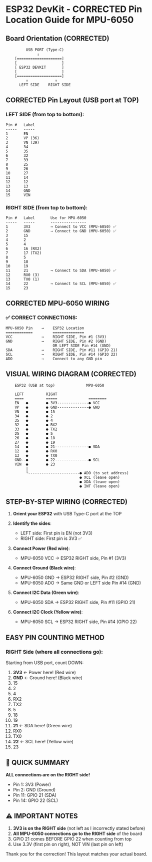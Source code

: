# ESP32 DevKit - CORRECTED Pin Location Guide for MPU-6050

## Board Orientation (CORRECTED)
```
         USB PORT (Type-C)
              ↓
    [====================]
    [                    ]
    [ ESP32 DEVKIT       ]
    [                    ]
    [====================]
         ↑            ↑
      LEFT SIDE    RIGHT SIDE
```

## CORRECTED Pin Layout (USB port at TOP)

### LEFT SIDE (from top to bottom):
```
Pin #   Label       
-----   -----       
1       EN          
2       VP (36)     
3       VN (39)     
4       34          
5       35          
6       32          
7       33          
8       25          
9       26          
10      27          
11      14          
12      12          
13      13          
14      GND         
15      VIN         
```

### RIGHT SIDE (from top to bottom):
```
Pin #   Label       Use for MPU-6050
-----   -----       ----------------
1       3V3         → Connect to VCC (MPU-6050) ✅
2       GND         → Connect to GND (MPU-6050) ✅
3       15          
4       2           
5       4           
6       16 (RX2)    
7       17 (TX2)    
8       5           
9       18          
10      19          
11      21          → Connect to SDA (MPU-6050) ✅
12      RX0 (3)     
13      TX0 (1)     
14      22          → Connect to SCL (MPU-6050) ✅
15      23          
```

## CORRECTED MPU-6050 WIRING

### ✅ CORRECT CONNECTIONS:
```
MPU-6050 Pin    →    ESP32 Location
============         ==============
VCC             →    RIGHT SIDE, Pin #1 (3V3)
GND             →    RIGHT SIDE, Pin #2 (GND)
                     OR LEFT SIDE Pin #14 (GND)
SDA             →    RIGHT SIDE, Pin #11 (GPIO 21)
SCL             →    RIGHT SIDE, Pin #14 (GPIO 22)
ADO             →    Connect to any GND pin
```

## VISUAL WIRING DIAGRAM (CORRECTED)

```
    ESP32 (USB at top)              MPU-6050
    
    LEFT          RIGHT              
    ====          =====              ========
    EN   ●        ● 3V3--------------● VCC
    VP   ●        ● GND--------------● GND
    VN   ●        ● 15               
    34   ●        ● 2                
    35   ●        ● 4                
    32   ●        ● RX2              
    33   ●        ● TX2              
    25   ●        ● 5                
    26   ●        ● 18               
    27   ●        ● 19               
    14   ●        ● 21---------------● SDA
    12   ●        ● RX0              
    13   ●        ● TX0              
    GND--●        ● 22---------------● SCL
    VIN  ●        ● 23               
         |                           
         └-----------------------● ADO (to set address)
                                 ● XCL (leave open)
                                 ● XDA (leave open)
                                 ● INT (leave open)
```

## STEP-BY-STEP WIRING (CORRECTED)

1. **Orient your ESP32** with USB Type-C port at the TOP

2. **Identify the sides**:
   - LEFT side: First pin is EN (not 3V3)
   - RIGHT side: First pin is 3V3 ✅

3. **Connect Power (Red wire)**:
   - MPU-6050 VCC → ESP32 RIGHT side, Pin #1 (3V3)

4. **Connect Ground (Black wire)**:
   - MPU-6050 GND → ESP32 RIGHT side, Pin #2 (GND)
   - MPU-6050 ADO → Same GND or LEFT side Pin #14 (GND)

5. **Connect I2C Data (Green wire)**:
   - MPU-6050 SDA → ESP32 RIGHT side, Pin #11 (GPIO 21)

6. **Connect I2C Clock (Yellow wire)**:
   - MPU-6050 SCL → ESP32 RIGHT side, Pin #14 (GPIO 22)

## EASY PIN COUNTING METHOD

### RIGHT Side (where all connections go):
Starting from USB port, count DOWN:
1. **3V3** ← Power here! (Red wire)
2. **GND** ← Ground here! (Black wire)
3. 15
4. 2
5. 4
6. RX2
7. TX2
8. 5
9. 18
10. 19
11. **21** ← SDA here! (Green wire)
12. RX0
13. TX0
14. **22** ← SCL here! (Yellow wire)
15. 23

## 🎯 QUICK SUMMARY

**ALL connections are on the RIGHT side!**
- Pin 1: 3V3 (Power)
- Pin 2: GND (Ground)
- Pin 11: GPIO 21 (SDA)
- Pin 14: GPIO 22 (SCL)

## ⚠️ IMPORTANT NOTES

1. **3V3 is on the RIGHT side** (not left as I incorrectly stated before)
2. **All MPU-6050 connections go to the RIGHT side** of the board
3. GPIO 21 comes BEFORE GPIO 22 when counting from top
4. Use 3.3V (first pin on right), NOT VIN (last pin on left)

Thank you for the correction! This layout matches your actual board. 
